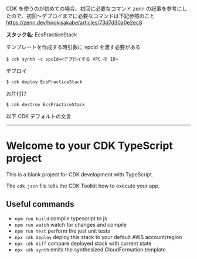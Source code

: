 CDK を使うのが初めての場合、初回に必要なコマンド
zenn の記事を参考にしたので、初回〜デプロイまでに必要なコマンドは下記参照のこと
https://zenn.dev/hirokisakabe/articles/73d7d30a0e2ec8

**スタック名**: EcsPracticeStack

テンプレートを作成する時引数に vpcId を渡す必要がある
```shell
$ cdk synth -c vpcId=<デプロイする VPC の ID>
```

デプロイ
```shell
$ cdk deploy EcsPracticeStack
```

お片付け
```shell
$ cdk destroy EcsPracticeStack
```

以下 CDK デフォルトの文言

--- 

# Welcome to your CDK TypeScript project

This is a blank project for CDK development with TypeScript.

The `cdk.json` file tells the CDK Toolkit how to execute your app.

## Useful commands

* `npm run build`   compile typescript to js
* `npm run watch`   watch for changes and compile
* `npm run test`    perform the jest unit tests
* `npx cdk deploy`  deploy this stack to your default AWS account/region
* `npx cdk diff`    compare deployed stack with current state
* `npx cdk synth`   emits the synthesized CloudFormation template

